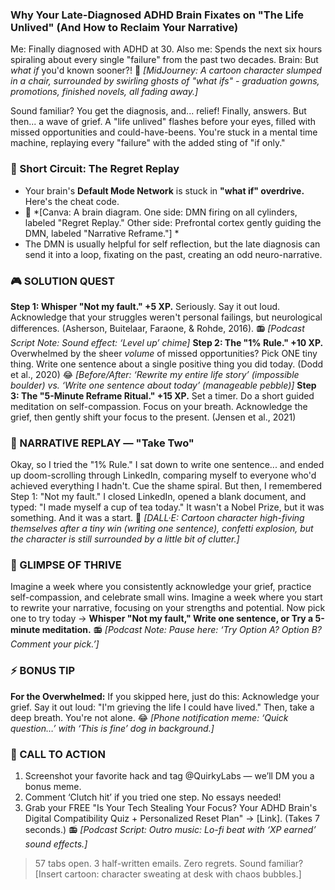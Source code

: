 ### **Why Your Late-Diagnosed ADHD Brain Fixates on "The Life Unlived" (And How to Reclaim Your Narrative)**

Me: Finally diagnosed with ADHD at 30.
Also me: Spends the next six hours spiraling about every single "failure" from the past two decades.
Brain: But *what if* you'd known sooner?!
🎨 *[MidJourney: A cartoon character slumped in a chair, surrounded by swirling ghosts of "what ifs" - graduation gowns, promotions, finished novels, all fading away.]*

Sound familiar? You get the diagnosis, and... relief! Finally, answers. But then... a wave of grief. A "life unlived" flashes before your eyes, filled with missed opportunities and could-have-beens. You're stuck in a mental time machine, replaying every "failure" with the added sting of "if only."

### 🧠 Short Circuit: The Regret Replay

- Your brain's **Default Mode Network** is stuck in **"what if" overdrive.** Here's the cheat code.
- 🎨 *[Canva: A brain diagram. One side: DMN firing on all cylinders, labeled "Regret Replay." Other side: Prefrontal cortex gently guiding the DMN, labeled "Narrative Reframe."] *
- The DMN is usually helpful for self reflection, but the late diagnosis can send it into a loop, fixating on the past, creating an odd neuro-narrative.

### 🎮 SOLUTION QUEST

**Step 1: Whisper "Not my fault." +5 XP.** Seriously. Say it out loud. Acknowledge that your struggles weren't personal failings, but neurological differences. (Asherson, Buitelaar, Faraone, & Rohde, 2016).
📻 *[Podcast Script Note: Sound effect: ‘Level up’ chime]*
**Step 2: The "1% Rule." +10 XP.** Overwhelmed by the sheer *volume* of missed opportunities? Pick ONE tiny thing. Write one sentence about a single positive thing you did today. (Dodd et al., 2020)
😂 *[Before/After: ‘Rewrite my entire life story’ (impossible boulder) vs. ‘Write one sentence about today’ (manageable pebble)]*
**Step 3: The "5-Minute Reframe Ritual." +15 XP.** Set a timer. Do a short guided meditation on self-compassion. Focus on your breath. Acknowledge the grief, then gently shift your focus to the present. (Jensen et al., 2021)

### 🔄 NARRATIVE REPLAY — "Take Two"

Okay, so I tried the "1% Rule." I sat down to write one sentence... and ended up doom-scrolling through LinkedIn, comparing myself to everyone who'd achieved everything I hadn't. Cue the shame spiral. But then, I remembered Step 1: "Not my fault." I closed LinkedIn, opened a blank document, and typed: "I made myself a cup of tea today." It wasn't a Nobel Prize, but it was something. And it was a start.
🎨 *[DALL·E: Cartoon character high-fiving themselves after a tiny win (writing one sentence), confetti explosion, but the character is still surrounded by a little bit of clutter.]*

### 🌟 GLIMPSE OF THRIVE

Imagine a week where you consistently acknowledge your grief, practice self-compassion, and celebrate small wins. Imagine a week where you start to rewrite your narrative, focusing on your strengths and potential. Now pick one to try today → **Whisper "Not my fault," Write one sentence, or Try a 5-minute meditation.**
📻 *[Podcast Note: Pause here: ‘Try Option A? Option B? Comment your pick.’]*

### ⚡ BONUS TIP

**For the Overwhelmed:** If you skipped here, just do this: Acknowledge your grief. Say it out loud: "I'm grieving the life I could have lived." Then, take a deep breath. You're not alone.
😂 *[Phone notification meme: ‘Quick question…’ with ‘This is fine’ dog in background.]*

### 📢 CALL TO ACTION

1. Screenshot your favorite hack and tag @QuirkyLabs — we’ll DM you a bonus meme.
2. Comment ‘Clutch hit’ if you tried one step. No essays needed!
3. Grab your FREE "Is Your Tech Stealing Your Focus? Your ADHD Brain's Digital Compatibility Quiz + Personalized Reset Plan" → [Link]. (Takes 7 seconds.)
📻 *[Podcast Script: Outro music: Lo-fi beat with ‘XP earned’ sound effects.]*

> 57 tabs open. 3 half-written emails. Zero regrets. Sound familiar? [Insert cartoon: character sweating at desk with chaos bubbles.]